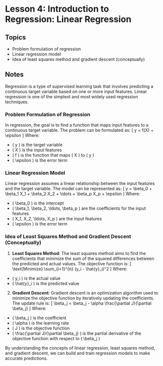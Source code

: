 # Lesson 4: Introduction to Regression: Linear Regression

## Topics
- Problem formulation of regression
- Linear regression model
- Idea of least squares method and gradient descent (conceptually)

## Notes
Regression is a type of supervised learning task that involves predicting a continuous target variable based on one or more input features. Linear regression is one of the simplest and most widely used regression techniques.

### Problem Formulation of Regression
In regression, the goal is to find a function that maps input features to a continuous target variable. The problem can be formulated as:
\[ y = f(X) + \epsilon \]
Where:
- \( y \) is the target variable
- \( X \) is the input features
- \( f \) is the function that maps \( X \) to \( y \)
- \( \epsilon \) is the error term

### Linear Regression Model
Linear regression assumes a linear relationship between the input features and the target variable. The model can be represented as:
\[ y = \beta_0 + \beta_1 X_1 + \beta_2 X_2 + \ldots + \beta_p X_p + \epsilon \]
Where:
- \( \beta_0 \) is the intercept
- \( \beta_1, \beta_2, \ldots, \beta_p \) are the coefficients for the input features
- \( X_1, X_2, \ldots, X_p \) are the input features
- \( \epsilon \) is the error term

### Idea of Least Squares Method and Gradient Descent (Conceptually)
1. **Least Squares Method**: The least squares method aims to find the coefficients that minimize the sum of the squared differences between the predicted and actual values. The objective function is:
\[ \text{Minimize} \sum_{i=1}^{n} (y_i - \hat{y}_i)^2 \]
Where:
- \( y_i \) is the actual value
- \( \hat{y}_i \) is the predicted value

2. **Gradient Descent**: Gradient descent is an optimization algorithm used to minimize the objective function by iteratively updating the coefficients. The update rule is:
\[ \beta_j = \beta_j - \alpha \frac{\partial J}{\partial \beta_j} \]
Where:
- \( \beta_j \) is the coefficient
- \( \alpha \) is the learning rate
- \( J \) is the objective function
- \( \frac{\partial J}{\partial \beta_j} \) is the partial derivative of the objective function with respect to \( \beta_j \)

By understanding the concepts of linear regression, least squares method, and gradient descent, we can build and train regression models to make accurate predictions.
